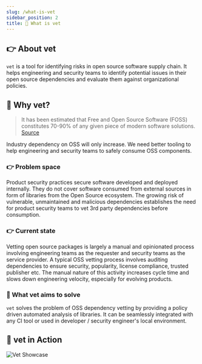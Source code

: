 ```yaml
---
slug: /what-is-vet
sidebar_position: 2
title: 👋 What is vet
---
```


## 👉 About vet

`vet` is a tool for identifying risks in open source software supply chain. It helps engineering and security teams to identify potential issues in their open source dependencies and evaluate them against organizational policies.

## 🤔 Why vet?

> It has been estimated that Free and Open Source Software (FOSS) constitutes 70-90% of any given piece of modern software solutions.
> [Source](https://www.linuxfoundation.org/blog/blog/a-summary-of-census-ii-open-source-software-application-libraries-the-world-depends-on)

Industry dependency on OSS will only increase. We need better tooling to help
engineering and security teams to safely consume OSS components.

### 👉 Problem space

Product security practices secure software developed and deployed internally. They do not cover software consumed from external sources in form of libraries from the Open Source ecosystem. The growing risk of vulnerable, unmaintained and malicious dependencies establishes the need for product security teams to vet 3rd party dependencies before consumption.

### 👉 Current state

Vetting open source packages is largely a manual and opinionated process involving engineering teams as the requester and security teams as the service provider. A typical OSS vetting process involves auditing dependencies to ensure security, popularity, license compliance, trusted publisher etc. The manual nature of this activity increases cycle time and slows down engineering  velocity, especially for evolving products.

### 🚀 What vet aims to solve

`vet` solves the problem of OSS dependency vetting by providing a policy driven automated analysis of libraries. It can be seamlessly integrated with any CI tool or used in developer / security engineer's local environment.

## 🤩 vet in Action

![Vet Showcase](/img/vet/vet-demo.gif)
